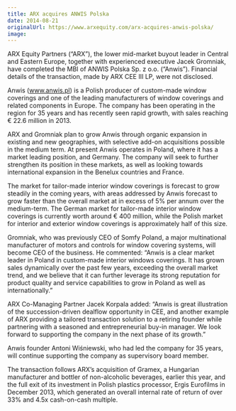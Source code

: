 ```yaml
---
title: ARX acquires ANWIS Polska
date: 2014-08-21
originalUrl: https://www.arxequity.com/arx-acquires-anwis-polska/
image:
---
```


ARX Equity Partners (“ARX”), the lower mid-market buyout leader in Central and Eastern Europe, together with experienced executive Jacek Gromniak, have completed the MBI of ANWIS Polska Sp. z o.o. (“Anwis”). Financial details of the transaction, made by ARX CEE III LP, were not disclosed.

Anwis (www.anwis.pl) is a Polish producer of custom-made window coverings and one of the leading manufacturers of window coverings and related components in Europe. The company has been operating in the region for 35 years and has recently seen rapid growth, with sales reaching € 22.6 million in 2013.

ARX and Gromniak plan to grow Anwis through organic expansion in existing and new geographies, with selective add-on acquisitions possible in the medium term. At present Anwis operates in Poland, where it has a market leading position, and Germany. The company will seek to further strengthen its position in these markets, as well as looking towards international expansion in the Benelux countries and France.

The market for tailor-made interior window coverings is forecast to grow steadily in the coming years, with areas addressed by Anwis forecast to grow faster than the overall market at in excess of 5% per annum over the medium-term. The German market for tailor-made interior window coverings is currently worth around € 400 million, while the Polish market for interior and exterior window coverings is approximately half of this size.

Gromniak, who was previously CEO of Somfy Poland, a major multinational manufacturer of motors and controls for window covering systems, will become CEO of the business. He commented: “Anwis is a clear market leader in Poland in custom-made interior windows coverings. It has grown sales dynamically over the past few years, exceeding the overall market trend, and we believe that it can further leverage its strong reputation for product quality and service capabilities to grow in Poland as well as internationally.”

ARX Co-Managing Partner Jacek Korpala added: “Anwis is great illustration of the succession-driven dealflow opportunity in CEE, and another example of ARX providing a tailored transaction solution to a retiring founder while partnering with a seasoned and entrepreneurial buy-in manager. We look forward to supporting the company in the next phase of its growth.”

Anwis founder Antoni Wiśniewski, who had led the company for 35 years, will continue supporting the company as supervisory board member.

The transaction follows ARX’s acquisition of Gramex, a Hungarian manufacturer and bottler of non-alcoholic beverages, earlier this year, and the full exit of its investment in Polish plastics processor, Ergis Eurofilms in December 2013, which generated an overall internal rate of return of over 33% and 4.5x cash-on-cash multiple.
